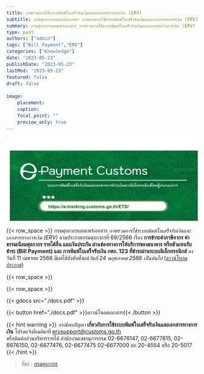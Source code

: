 ```yaml
---
title: ภาพรวมการใช้ระบบพิมพ์ใบเสร็จรับเงินและเอกสารทางการเงิน (ERV) 
subtitle: กรมศุลกากรเผยแพร่เอกสาร ภาพรวมการใช้ระบบพิมพ์ใบเสร็จรับเงินและเอกสารทางการเงิน (ERV) สำหรับการชำระค่าภาษีอากร ค่าธรรมเนียมศุลกากร รายได้อื่น และเงินประกัน ผ่านช่องทางการให้บริการของธนาคาร หรือตัวแทนรับชำระ (Bill Payment) และ การพิมพ์ใบเสร็จรับเงิน กศก. 123 ที่ชำระผ่านระบบอิเล็กทรอนิกส์
summary: กรมศุลกากรเผยแพร่เอกสาร ภาพรวมการใช้ระบบพิมพ์ใบเสร็จรับเงินและเอกสารทางการเงิน (ERV) ตามประกาศกรมศุลกากรที่ 69/2566 เรื่อง การชำระค่าภาษีอากร ค่าธรรมเนียมศุลกากร รายได้อื่น และเงินประกัน ผ่านช่องทางการให้บริการของธนาคาร หรือตัวแทนรับชำระ (Bill Payment) และ การพิมพ์ใบเสร็จรับเงิน กศก. 123 ที่ชำระผ่านระบบอิเล็กทรอนิกส์
type: post
authors: ["admin"]
tags: ["Bill Payment","ERV"]
categories: ["Knowledge"]
date: "2023-05-23"
publishDate: "2023-05-23"
lastMod: "2023-05-23"
featured: false
draft: false

image:
    placement:
    caption: 
    focal_point: ""
    preview_only: true
---
```


![](featured.png)


{{< row_space >}}
กรมศุลกากรเผยแพร่เอกสาร *ภาพรวมการใช้ระบบพิมพ์ใบเสร็จรับเงินและเอกสารทางการเงิน (ERV)* ตามประกาศกรมศุลกากรที่ 69/2566 เรื่อง **การชำระค่าภาษีอากร ค่าธรรมเนียมศุลกากร รายได้อื่น และเงินประกัน ผ่านช่องทางการให้บริการของธนาคาร หรือตัวแทนรับชำระ (Bill Payment) และ การพิมพ์ใบเสร็จรับเงิน กศก. 123 ที่ชำระผ่านระบบอิเล็กทรอนิกส์** ลงวันที่ 11 เมษายน 2566 มีผลใช้บังคับตั้งแต่*วันที่ 24 พฤษภาคม 2566 เป็นต้นไป* ([ดาวน์โหลดประกาศ](https://ecs-support.github.io/KM/customs/post/law/customs/2566/69/))

{{< row_space >}}


{{< row_space >}}

{{< gdocs src="./docs.pdf" >}}


{{< button href="./docs.pdf" >}}ดาวน์โหลดเอกสาร{{< /button >}}


{{< hint warning >}}
*กรณีพบปัญหา* **เกี่ยวกับการใช้ระบบพิมพ์ใบเสร็จรับเงินและเอกสารทางการเงิน** โปรดแจ้งอีเมล์มาที่ ervsupport@customs.go.th   
หรือติดต่อส่วนบริหารรายได้ สำนักงานเลขานุการกรม 02-6676147, 02-6677815, 02-6676150, 02-6677476, 02-6677475  02-6677000 ต่อ 20-4554 หรือ 20-5017
{{< /hint >}}


> ที่มา : [กรมศุลกากร](https://www.customs.go.th/data_files/592fd5dd07d12536fba009aae535e26d.pdf)

